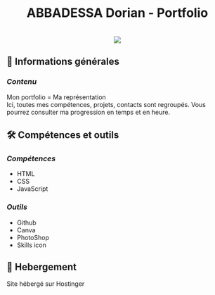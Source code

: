 <div align="center">
<h1>ABBADESSA Dorian - Portfolio</h1>
</div>

<br>
<div align="center">
    <img src="/assets/src/img/bannière github portfolio.png" />
</div>

## 📜 Informations générales

### <i>Contenu</i>
Mon portfolio = Ma représentation<br>
Ici, toutes mes compétences, projets, contacts sont regroupés. Vous pourrez consulter ma progression en temps et en heure.

## 🛠️ Compétences et outils

### <i>Compétences</i>
- HTML
- CSS
- JavaScript

### <i>Outils</i>
- Github
- Canva
- PhotoShop
- Skills icon

## 🌱 Hebergement

Site hébergé sur Hostinger

